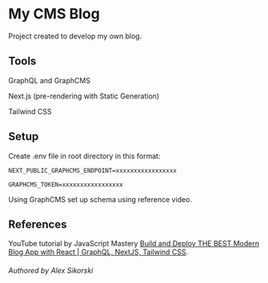# My CMS Blog

Project created to develop my own blog.

## Tools

GraphQL and GraphCMS

Next.js (pre-rendering with Static Generation)

Tailwind CSS

## Setup

Create .env file in root directory in this format:

```NEXT_PUBLIC_GRAPHCMS_ENDPOINT=xxxxxxxxxxxxxxxxx```

```GRAPHCMS_TOKEN=xxxxxxxxxxxxxxxxx```

Using GraphCMS set up schema using reference video.

## References

YouTube tutorial by JavaScript Mastery [Build and Deploy THE BEST Modern Blog App with React | GraphQL, NextJS, Tailwind CSS](https://www.youtube.com/watch?v=HYv55DhgTuA).

###### Authored by Alex Sikorski